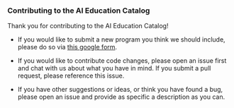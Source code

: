 ### Contributing to the AI Education Catalog

Thank you for contributing to the AI Education Catalog!

* If you would like to submit a new program you think we should include, please do so via 
[this google form](https://docs.google.com/forms/d/e/1FAIpQLSftdThJPlSsm-KGkVQl1QlrjFvO3LABNyzYaERpRrL1TwMhFQ/viewform).

* If you would like to contribute code changes, please open an issue first and chat with us about what you have 
in mind. If you submit a pull request, please reference this issue.

* If you have other suggestions or ideas, or think you have found a bug, please open an issue and provide as specific
a description as you can.
